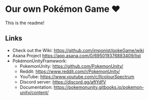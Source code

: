 # Our own Pokémon Game ❤️
This is the readme!

## Links

* Check out the Wiki: <https://github.com/imponist/pokeGame/wiki>
* Asana Project <https://app.asana.com/0/695019376883409/list>
* PokémonUnityFramework:
    * PokemonUnity: <https://github.com/PokemonUnity/>
    * Reddit: <https://www.reddit.com/r/PokemonUnity/>
    * YouTube: <https://www.youtube.com/c/IIcolourSpectrum>
    * Discord server: <https://discord.gg/aftYdfV>
    * Documentation: <https://pokemonunity.gitbooks.io/pokemon-unity/content/>
